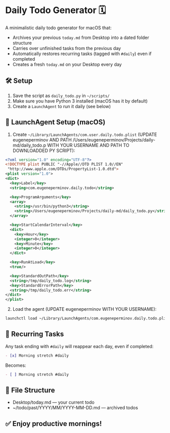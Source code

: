 # Daily Todo Generator 🗓️

A minimalistic daily todo generator for macOS that:

- Archives your previous `today.md` from Desktop into a dated folder structure
- Carries over unfinished tasks from the previous day
- Automatically restores recurring tasks (tagged with `#daily`) even if completed
- Creates a fresh `today.md` on your Desktop every day

## 🛠 Setup

1. Save the script as `daily_todo.py` in `~/scripts/`
2. Make sure you have Python 3 installed (macOS has it by default)
3. Create a `LaunchAgent` to run it daily (see below)

## 🚀 LaunchAgent Setup (macOS)

1. Create `~/Library/LaunchAgents/com.user.daily.todo.plist` (UPDATE eugeneperminov AND PATH /Users/eugeneperminov/Projects/daily-md/daily_todo.p WITH YOUR USERNAME AND PATH TO DOWNLOADDED PY SCRIPT):

```xml
<?xml version="1.0" encoding="UTF-8"?>
<!DOCTYPE plist PUBLIC "-//Apple//DTD PLIST 1.0//EN"
 "http://www.apple.com/DTDs/PropertyList-1.0.dtd">
<plist version="1.0">
<dict>
  <key>Label</key>
  <string>com.eugeneperminov.daily.todo</string>

  <key>ProgramArguments</key>
  <array>
    <string>/usr/bin/python3</string>
    <string>/Users/eugeneperminov/Projects/daily-md/daily_todo.py</string>
  </array>

  <key>StartCalendarInterval</key>
  <dict>
    <key>Hour</key>
    <integer>0</integer>
    <key>Minute</key>
    <integer>0</integer>
  </dict>

  <key>RunAtLoad</key>
  <true/>

  <key>StandardOutPath</key>
  <string>/tmp/daily_todo.log</string>
  <key>StandardErrorPath</key>
  <string>/tmp/daily_todo.err</string>
</dict>
</plist>
```

2. Load the agent (UPDATE eugeneperminov WITH YOUR USERNAME):

```bash
launchctl load ~/Library/LaunchAgents/com.eugeneperminov.daily.todo.plist
```

## 🔁 Recurring Tasks

Any task ending with `#daily` will reappear each day, even if completed:

```markdown
- [x] Morning stretch #daily
```

Becomes:

```markdown
- [ ] Morning stretch #daily
```

## 📂 File Structure

- Desktop/today.md — your current todo
- ~/todo/past/YYYY/MM/YYYY-MM-DD.md — archived todos

## ✅ Enjoy productive mornings!

